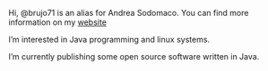 Hi, @brujo71 is an alias for Andrea Sodomaco. You can find more information on my [website](https://www.sodomaco.it/en/)
 
I’m interested in Java programming and linux systems.

I’m currently publishing some open source software written in Java.

